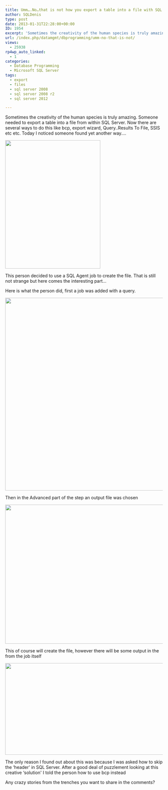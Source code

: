 ```yaml
---
title: Umm….No…that is not how you export a table into a file with SQL Server
author: SQLDenis
type: post
date: 2013-01-31T22:28:00+00:00
ID: 1954
excerpt: 'Sometimes the creativity of the human species is truly amazing. Someone needed to export a table into a file from within SQL Server. Now there are several ways to do this like bcp, export wizard, Query..Results To File, SSIS etc etc. Today I noticed som&hellip;'
url: /index.php/datamgmt/dbprogramming/umm-no-that-is-not/
views:
  - 25938
rp4wp_auto_linked:
  - 1
categories:
  - Database Programming
  - Microsoft SQL Server
tags:
  - export
  - files
  - sql server 2008
  - sql server 2008 r2
  - sql server 2012

---
```

Sometimes the creativity of the human species is truly amazing. Someone needed to export a table into a file from within SQL Server. Now there are several ways to do this like bcp, export wizard, Query..Results To File, SSIS etc etc. Today I noticed someone found yet another way….

<div class="image_block">
  <a href="/wp-content/uploads/blogs/DataMgmt/Denis/ADvent/UmmNo.PNG?mtime=1359677914"><img alt="" src="/wp-content/uploads/blogs/DataMgmt/Denis/ADvent/UmmNo.PNG?mtime=1359677914" width="304" height="409" /></a>
</div>

This person decided to use a SQL Agent job to create the file. That is still not strange but here comes the interesting part…

Here is what the person did, first a job was added with a query.

<div class="image_block">
  <a href="/wp-content/uploads/blogs/DataMgmt/Denis/Oracle/FubarJob.PNG?mtime=1359678193"><img alt="" src="/wp-content/uploads/blogs/DataMgmt/Denis/Oracle/FubarJob.PNG?mtime=1359678193" width="684" height="614" /></a>
</div>

Then in the Advanced part of the step an output file was chosen

<div class="image_block">
  <a href="/wp-content/uploads/blogs/DataMgmt/Denis/Oracle/FubarJobAdvanced.PNG?mtime=1359678202"><img alt="" src="/wp-content/uploads/blogs/DataMgmt/Denis/Oracle/FubarJobAdvanced.PNG?mtime=1359678202" width="512" height="443" /></a>
</div>

This of course will create the file, however there will be some output in the from the job itself

<div class="image_block">
  <a href="/wp-content/uploads/blogs/DataMgmt/Denis/Oracle/FubarJobOutput.PNG?mtime=1359678223"><img alt="" src="/wp-content/uploads/blogs/DataMgmt/Denis/Oracle/FubarJobOutput.PNG?mtime=1359678223" width="666" height="292" /></a>
</div>

The only reason I found out about this was because I was asked how to skip the &#8216;header' in SQL Server. After a good deal of puzzlement looking at this creative &#8216;solution' I told the person how to use bcp instead

Any crazy stories from the trenches you want to share in the comments?